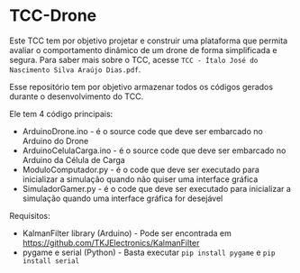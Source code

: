 # TCC-Drone

Este TCC tem por objetivo projetar e construir uma plataforma que permita avaliar o comportamento dinâmico de um drone de forma simplificada e segura. Para saber mais sobre o TCC, acesse `TCC - Ítalo José do Nascimento Silva Araújo Dias.pdf`.

Esse repositório tem por objetivo armazenar todos os códigos gerados durante o desenvolvimento do TCC. 

Ele tem 4 código principais:
- ArduinoDrone.ino - é o source code que deve ser embarcado no Arduino do Drone
- ArduinoCelulaCarga.ino - é o source code que deve ser embarcado no Arduino da Célula de Carga
- ModuloComputador.py - é o code que deve ser executado para inicializar a simulação quando não quiser uma interface gráfica
- SimuladorGamer.py - é o code que deve ser executado para inicializar a simulação quando uma interface gráfica for desejável


Requisitos:
- KalmanFilter library (Arduino) - Pode ser encontrada em https://github.com/TKJElectronics/KalmanFilter
- pygame e serial (Python) - Basta executar `pip install pygame` e `pip install serial`
